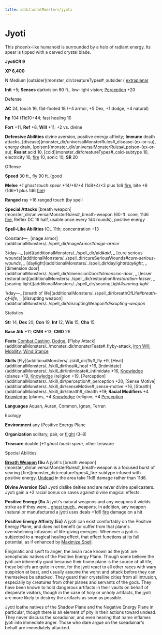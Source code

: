 ```yaml
---
title: additionalMonsters/jyoti
---
```

# Jyoti

This phoenix-like humanoid is surrounded by a halo of radiant energy. Its spear is tipped with a carved crystal blade.

**JyotiCR 9**

**XP 6,400**

N Medium [outsider](monster_dir/creatureTypes#_outsider ( [extraplanar](monster_dir/creatureTypes#_extraplanar-subtype)

**Init** +5; **Senses** darkvision 60 ft., low-light vision; [Perception](additionalMonsters/../skill_dir/perception#_perception) +20

Defense

**AC** 24, touch 16, flat-footed 18 (+4 armor, +5 Dex, +1 dodge, +4 natural)

**hp** 104 (11d10+44; fast healing 10

**Fort** +11, **Ref** +8, **Will** +11; +2 vs. divine

**Defensive Abilities** divine aversion, positive energy affinity; **Immune** death attacks, [disease](monster_dir/universalMonsterRules#_disease-(ex-or-su), energy drain, [poison](monster_dir/universalMonsterRules#_poison-(ex-or-su); **Resist** acid 10, [cold](monster_dir/creatureTypes#_cold-subtype 10, electricity 10, [fire](monster_dir/creatureTypes#_fire-subtype) 10, sonic 10; **SR** 20

Offense

**Speed** 30 ft., fly 90 ft. (good

**Melee** _+1 ghost touch spear_ +14/+9/+4 (1d8+4/×3 plus 1d6 [fire](monster_dir/creatureTypes#_fire-subtype), bite +8 (1d6+1 plus 1d6 [fire](monster_dir/creatureTypes#_fire-subtype))

**Ranged** ray +16 ranged touch (by spell

**Special Attacks** [breath weapon](monster_dir/universalMonsterRules#_breath-weapon (60-ft. cone, 11d6 [fire](monster_dir/creatureTypes#_fire-subtype), Reflex DC 19 half, usable once every 1d4 rounds), positive energy

**Spell-Like Abilities** (CL 11th; concentration +13

Constant—_ [mage armor](additionalMonsters/../spell_dir/mageArmor#_mage-armor_

3/day—_ [aid](additionalMonsters/../spell_dir/aid#_aid_, _ [cure serious wounds](additionalMonsters/../spell_dir/cureSeriousWounds#_cure-serious-wounds_, _ [daylight](additionalMonsters/../spell_dir/daylight#_daylight_, _ [dimension door](additionalMonsters/../spell_dir/dimensionDoor#_dimension-door_, _ [lesser restoration](additionalMonsters/../spell_dir/restoration#_restoration-lesser_, _ [searing light](additionalMonsters/../spell_dir/searingLight#_searing-light_

1/day—_ [breath of life](additionalMonsters/../spell_dir/breathOfLife#_breath-of-life_, _ [disrupting weapon](additionalMonsters/../spell_dir/disruptingWeapon#_disrupting-weapon_

Statistics

**Str** 14, **Dex** 20, **Con** 19, **Int** 12, **Wis** 15, **Cha** 15

**Base Atk** +11; **CMB** +13; **CMD** 29

**Feats** [Combat Casting](additionalMonsters/../feats#_combat-casting), [Dodge](additionalMonsters/../feats#_dodge), [Flyby Attack](additionalMonsters/../monster_dir/monsterFeats#_flyby-attack, [Iron Will](additionalMonsters/../feats#_iron-will), [Mobility](additionalMonsters/../feats#_mobility), [Wind Stance](additionalMonsters/../feats#_wind-stance)

**Skills** [Fly](additionalMonsters/../skill_dir/fly#_fly +9, [Heal](additionalMonsters/../skill_dir/heal#_heal +16, [Intimidate](additionalMonsters/../skill_dir/intimidate#_intimidate +16, [Knowledge](additionalMonsters/../skill_dir/knowledge#_knowledge) (planes +19, [Knowledge](additionalMonsters/../skill_dir/knowledge#_knowledge) (religion +19, [Perception](additionalMonsters/../skill_dir/perception#_perception +20, [Sense Motive](additionalMonsters/../skill_dir/senseMotive#_sense-motive +16, [Stealth](additionalMonsters/../skill_dir/stealth#_stealth +19; **Racial Modifiers** +4 [Knowledge](additionalMonsters/../skill_dir/knowledge#_knowledge) (planes, +4 [Knowledge](additionalMonsters/../skill_dir/knowledge#_knowledge) (religion, +4 [Perception](additionalMonsters/../skill_dir/perception#_perception)

**Languages** Aquan, Auran, Common, Ignan, Terran

Ecology

**Environment** any (Positive Energy Plane

**Organization** solitary, pair, or [flight](monster_dir/universalMonsterRules#_flight-(ex,-sp,-or-su)) (3–8)

**Treasure** double (_+1 ghost touch spear_, other treasure

Special Abilities

**[Breath Weapon](monster_dir/universalMonsterRules#_breath-weapon) (Su** A jyoti's [breath weapon](monster_dir/universalMonsterRules#_breath-weapon is a focused burst of searing [fire](monster_dir/creatureTypes#_fire-subtype infused with positive energy. [Undead](monster_dir/creatureTypes#_undead) in the area take 11d8 damage rather than 11d6.

**Divine Aversion (Su)** Jyoti dislike deities and are never divine spellcasters. Jyoti gain a +2 racial bonus on saves against divine magical effects.

**Positive Energy (Su** A jyoti's natural weapons and any weapons it wields strike as if they were _ [ghost touch](additionalMonsters/../magicItem_dir/weapons#_weapons-ghost-touch)_ weapons. In addition, any weapon (natural or manufactured a jyoti uses deals +1d6 [fire](monster_dir/creatureTypes#_fire-subtype) damage on a hit.

**Positive Energy Affinity (Ex)** A jyoti can exist comfortably on the Positive Energy Plane, and does not benefit (or suffer from that plane's overwhelming infusions of life-giving energies. Whenever a jyoti is subjected to a magical healing effect, that effect functions at its full potential, as if enhanced by [Maximize Spell](additionalMonsters/../feats#_maximize-spell).

Enigmatic and swift to anger, the avian race known as the jyoti are xenophobic natives of the Positive Energy Plane. Though some believe the jyoti are inherently good because their home plane is the source of all life, these beliefs are quite in error, for the jyoti react to all other races with wary suspicion at best, and usually assume the worst and attack before they can themselves be attacked. They guard their crystalline cities from all intrusion, especially by creatures from other planes and servants of the gods. They have been known to hold dangerous artifacts in their vaults on behalf of desperate visitors, though in the case of holy or unholy artifacts, the jyoti are more likely to destroy the artifacts as soon as possible.

Jyoti loathe natives of the Shadow Plane and the Negative Energy Plane in particular, though there is an element of pity in their actions toward undead. They never discuss the sceaduinar, and even hearing that name inflames jyoti into immediate anger. Those who dare argue on the sceaduinar's behalf are immediately attacked.

